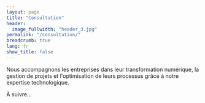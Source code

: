 ```yaml
---
layout: page
title: "Consultation"
header:
  image_fullwidth: "header_3.jpg"
permalink: "/consultation/"
breadcrumb: true
lang: fr
show_title: false
---
```


Nous accompagnons les entreprises dans leur transformation numérique, la gestion de projets et l'optimisation de leurs processus grâce à notre expertise technologique.

À suivre...
